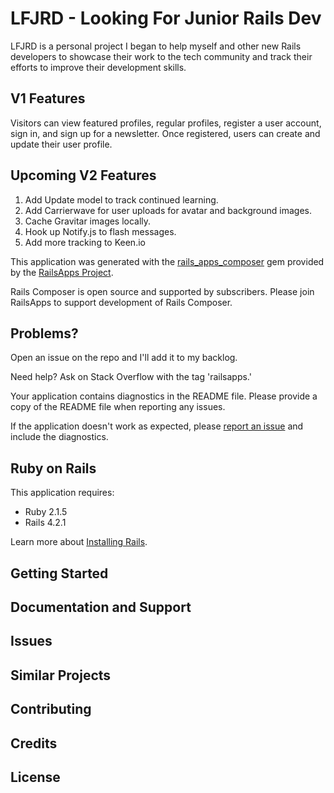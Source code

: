 LFJRD - Looking For Junior Rails Dev
====================================

LFJRD is a personal project I began to help myself and other new Rails
developers to showcase their work to the tech community and track their efforts
to improve their development skills.

V1 Features
-----------

Visitors can view featured profiles, regular profiles, register a user account, sign in, and sign up for a newsletter. Once registered, users can create and update their user profile.

Upcoming V2 Features
-----------

1. Add Update model to track continued learning.
2. Add Carrierwave for user uploads for avatar and background images.
3. Cache Gravitar images locally.
4. Hook up Notify.js to flash messages.
5. Add more tracking to Keen.io

This application was generated with the [rails_apps_composer](https://github.com/RailsApps/rails_apps_composer) gem
provided by the [RailsApps Project](http://railsapps.github.io/).

Rails Composer is open source and supported by subscribers. Please join RailsApps to support development of Rails Composer.

Problems?
----------------

Open an issue on the repo and I'll add it to my backlog.

Need help? Ask on Stack Overflow with the tag 'railsapps.'

Your application contains diagnostics in the README file. Please provide a copy of the README file when reporting any issues.

If the application doesn't work as expected, please [report an issue](https://github.com/RailsApps/rails_apps_composer/issues)
and include the diagnostics.

Ruby on Rails
-------------

This application requires:

- Ruby 2.1.5
- Rails 4.2.1

Learn more about [Installing Rails](http://railsapps.github.io/installing-rails.html).

Getting Started
---------------

Documentation and Support
-------------------------

Issues
-------------

Similar Projects
----------------

Contributing
------------

Credits
-------

License
-------
